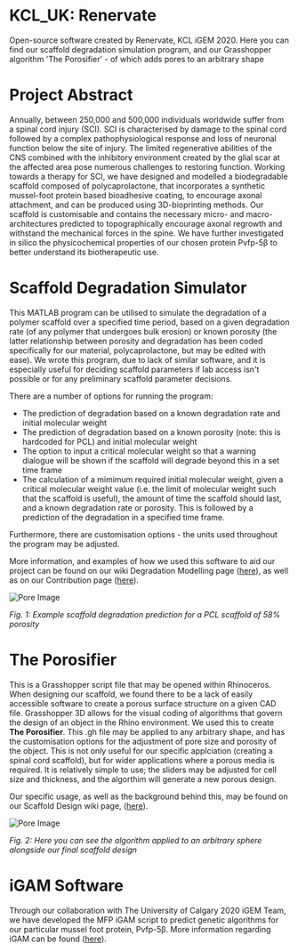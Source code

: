 # KCL_UK: Renervate
Open-source software created by Renervate, KCL iGEM 2020. Here you can find our scaffold degradation simulation program, and our Grasshopper algorithm 'The Porosifier' - of which adds pores to an arbitrary shape


# Project Abstract
Annually, between 250,000 and 500,000 individuals worldwide suffer from a spinal cord injury (SCI). SCI is characterised by damage to the spinal cord followed by a complex pathophysiological response and loss of neuronal function below the site of injury. The limited regenerative abilities of the CNS combined with the inhibitory environment created by the glial scar at the affected area pose numerous challenges to restoring function. Working towards a therapy for SCI, we have designed and modelled a biodegradable scaffold composed of polycaprolactone, that incorporates a synthetic mussel-foot protein based bioadhesive coating, to encourage axonal attachment, and can be produced using 3D-bioprinting methods. Our scaffold is customisable and contains the necessary micro- and macro-architectures predicted to topographically encourage axonal regrowth and withstand the mechanical forces in the spine. We have further investigated in silico the physicochemical properties of our chosen protein Pvfp-5β to better understand its biotherapeutic use.

# Scaffold Degradation Simulator
This MATLAB program can be utilised to simulate the degradation of a polymer scaffold over a specified time period, based on a given degradation rate (of any polymer that undergoes bulk erosion) or known porosity (the latter relationship between porosity and degradation has been coded specifically for our material, polycaprolactone, but may be edited with ease). We wrote this program, due to lack of similar software, and it is especially useful for deciding scaffold parameters if lab access isn't possible or for any preliminary scaffold parameter decisions.

There are a number of options for running the program:
* The prediction of degradation based on a known degradation rate and initial molecular weight
* The prediction of degradation based on a known porosity (note: this is hardcoded for PCL) and initial molecular weight
* The option to input a critical molecular weight so that a warning dialogue will be shown if the scaffold will degrade beyond this in a set time frame
* The calculation of a mimimum required initial molecular weight, given a critical molecular weight value (i.e. the limit of molecular weight such that the scaffold is useful), the amount of time the scaffold should last, and a known degradation rate or porosity. This is followed by a prediction of the degradation in a specified time frame.

Furthermore, there are customisation options - the units used throughout the program may be adjusted.

More information, and examples of how we used this software to aid our project can be found on our wiki Degradation Modelling page ([here](https://2020.igem.org/Team:KCL_UK/Degradation_Model)), as well as on our Contribution page ([here](https://2020.igem.org/Team:KCL_UK/Contribution)).

![Pore Image](https://2020.igem.org/wiki/images/4/4e/T--KCL_UK--DegradationRateGraph.png)

<i>Fig. 1: Example scaffold degradation prediction for a PCL scaffold of 58% porosity</i>

# The Porosifier
This is a Grasshopper script file that may be opened within Rhinoceros. When designing our scaffold, we found there to be a lack of easily accessible software to create a porous surface structure on a given CAD file. Grasshopper 3D allows for the visual coding of algorithms that govern the design of an object in the Rhino environment. We used this to create <b>The Porosifier</b>. This .gh file may be applied to any arbitrary shape, and has the customisation options for the adjustment of pore size and porosity of the object. This is not only useful for our specific applciation (creating a spinal cord scaffold), but for wider applications where a porous media is required. It is relatively simple to use; the sliders may be adjusted for cell size and thickness, and the algorthim will generate a new porous design. 

Our specific usage, as well as the background behind this, may be found on our Scaffold Design wiki page, ([here](https://2020.igem.org/Team:KCL_UK/Scaffold_Design)).

![Pore Image](https://2020.igem.org/wiki/images/1/13/T--KCL_UK--porething.png)

<i>Fig. 2: Here you can see the algorithm applied to an arbitrary sphere alongside our final scaffold design</i>

# iGAM Software 
Through our collaboration with The University of Calgary 2020 iGEM Team, we have developed the MFP iGAM script to predict genetic algorithms for our particular mussel foot protein, Pvfp-5β. More information regarding iGAM can be found ([here](https://2020.igem.org/Team:Calgary/iGAM)).
